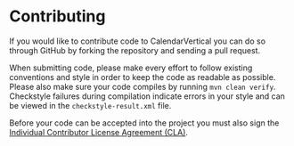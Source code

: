 Contributing
============

If you would like to contribute code to CalendarVertical you can do so through GitHub by
forking the repository and sending a pull request.

When submitting code, please make every effort to follow existing conventions
and style in order to keep the code as readable as possible. Please also make
sure your code compiles by running `mvn clean verify`. Checkstyle failures
during compilation indicate errors in your style and can be viewed in the
`checkstyle-result.xml` file.

Before your code can be accepted into the project you must also sign the
[Individual Contributor License Agreement (CLA)][1].


 [1]: https://spreadsheets.google.com/spreadsheet/viewform?formkey=dDViT2xzUHAwRkI3X3k5Z0lQM091OGc6MQ&ndplr=1
